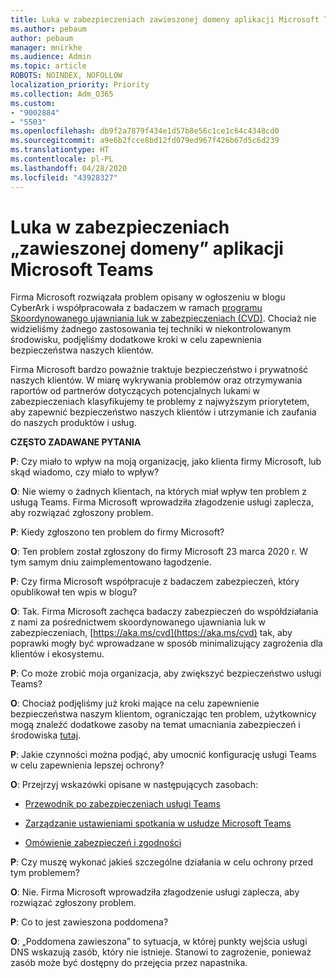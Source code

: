 ```yaml
---
title: Luka w zabezpieczeniach zawieszonej domeny aplikacji Microsoft Teams
ms.author: pebaum
author: pebaum
manager: mnirkhe
ms.audience: Admin
ms.topic: article
ROBOTS: NOINDEX, NOFOLLOW
localization_priority: Priority
ms.collection: Adm_O365
ms.custom:
- "9002884"
- "5503"
ms.openlocfilehash: db9f2a7879f434e1d57b8e56c1ce1c64c4348cd0
ms.sourcegitcommit: a9e6b2fcce8bd12fd079ed967f426b67d5c6d239
ms.translationtype: HT
ms.contentlocale: pl-PL
ms.lasthandoff: 04/28/2020
ms.locfileid: "43928327"
---
```

# <a name="microsoft-teams-dangling-domain-vulnerability"></a>Luka w zabezpieczeniach „zawieszonej domeny” aplikacji Microsoft Teams

Firma Microsoft rozwiązała problem opisany w ogłoszeniu w blogu CyberArk i współpracowała z badaczem w ramach [programu Skoordynowanego ujawniania luk w zabezpieczeniach (CVD)](https://aka.ms/cvd). Chociaż nie widzieliśmy żadnego zastosowania tej techniki w niekontrolowanym środowisku, podjęliśmy dodatkowe kroki w celu zapewnienia bezpieczeństwa naszych klientów.

Firma Microsoft bardzo poważnie traktuje bezpieczeństwo i prywatność naszych klientów. W miarę wykrywania problemów oraz otrzymywania raportów od partnerów dotyczących potencjalnych lukami w zabezpieczeniach klasyfikujemy te problemy z najwyższym priorytetem, aby zapewnić bezpieczeństwo naszych klientów i utrzymanie ich zaufania do naszych produktów i usług.

**CZĘSTO ZADAWANE PYTANIA**

**P**: Czy miało to wpływ na moją organizację, jako klienta firmy Microsoft, lub skąd wiadomo, czy miało to wpływ?

**O**: Nie wiemy o żadnych klientach, na których miał wpływ ten problem z usługą Teams. Firma Microsoft wprowadziła złagodzenie usługi zaplecza, aby rozwiązać zgłoszony problem.

**P**: Kiedy zgłoszono ten problem do firmy Microsoft?

**O**: Ten problem został zgłoszony do firmy Microsoft 23 marca 2020 r. W tym samym dniu zaimplementowano łagodzenie.

**P**: Czy firma Microsoft współpracuje z badaczem zabezpieczeń, który opublikował ten wpis w blogu?

**O**: Tak. Firma Microsoft zachęca badaczy zabezpieczeń do współdziałania z nami za pośrednictwem skoordynowanego ujawniania luk w zabezpieczeniach, [https://aka.ms/cvd](https://aka.ms/cvd) tak, aby poprawki mogły być wprowadzane w sposób minimalizujący zagrożenia dla klientów i ekosystemu.  

**P**: Co może zrobić moja organizacja, aby zwiększyć bezpieczeństwo usługi Teams?  

**O**: Chociaż podjęliśmy już kroki mające na celu zapewnienie bezpieczeństwa naszym klientom, ograniczając ten problem, użytkownicy mogą znaleźć dodatkowe zasoby na temat umacniania zabezpieczeń i środowiska [tutaj](https://www.microsoft.com/microsoft-365/blog/2020/04/06/it-professionals-privacy-security-microsoft-teams/).  

**P**: Jakie czynności można podjąć, aby umocnić konfigurację usługi Teams w celu zapewnienia lepszej ochrony?

**O**: Przejrzyj wskazówki opisane w następujących zasobach: 

- [Przewodnik po zabezpieczeniach usługi Teams](https://docs.microsoft.com/microsoftteams/teams-security-guide)

- [Zarządzanie ustawieniami spotkania w usłudze Microsoft Teams](https://docs.microsoft.com/microsoftteams/meeting-settings-in-teams)

- [Omówienie zabezpieczeń i zgodności](https://docs.microsoft.com/microsoftteams/security-compliance-overview)

**P**: Czy muszę wykonać jakieś szczególne działania w celu ochrony przed tym problemem?

**O**: Nie. Firma Microsoft wprowadziła złagodzenie usługi zaplecza, aby rozwiązać zgłoszony problem.

**P**: Co to jest zawieszona poddomena?

**O**: „Poddomena zawieszona” to sytuacja, w której punkty wejścia usługi DNS wskazują zasób, który nie istnieje.  Stanowi to zagrożenie, ponieważ zasób może być dostępny do przejęcia przez napastnika.
